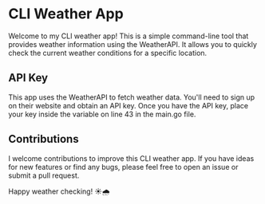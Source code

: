 # CLI Weather App

Welcome to my CLI weather app! This is a simple command-line tool that provides weather information using the WeatherAPI. It allows you to quickly check the current weather conditions for a specific location.

## API Key

This app uses the WeatherAPI to fetch weather data. You'll need to sign up on their website and obtain an API key. Once you have the API key, place your key inside the variable on line 43 in the main.go file.

## Contributions

I welcome contributions to improve this CLI weather app. If you have ideas for new features or find any bugs, please feel free to open an issue or submit a pull request.

Happy weather checking! ☀️🌧️
